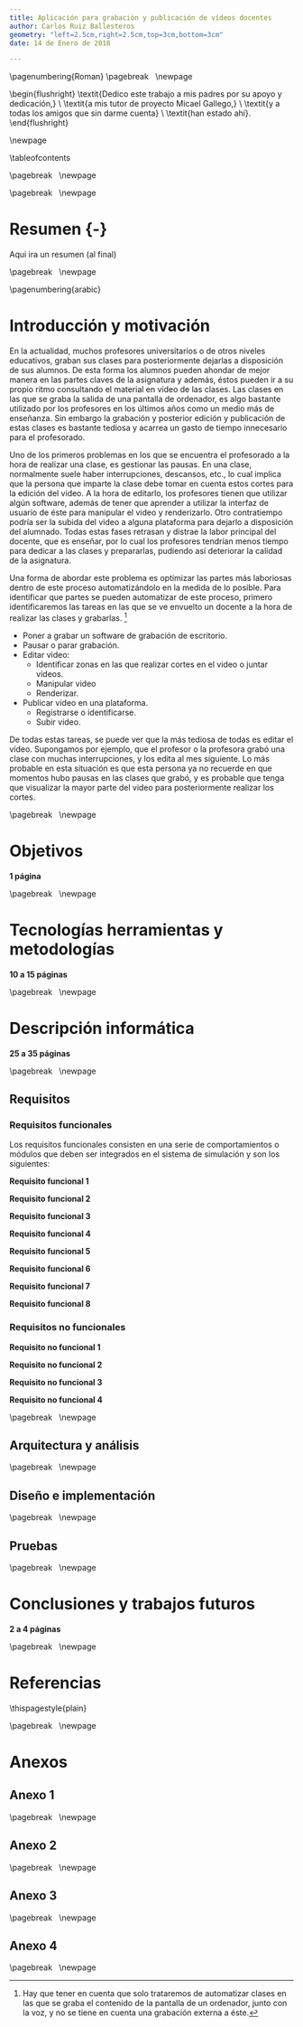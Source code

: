 ```yaml
---
title: Aplicación para grabación y publicación de vídeos docentes
author: Carlos Ruiz Ballesteros
geometry: "left=2.5cm,right=2.5cm,top=3cm,bottom=3cm"
date: 14 de Enero de 2018

---
```

\pagenumbering{Roman}
\pagebreak
&nbsp;
\newpage

\begin{flushright}
\textit{Dedico este trabajo a mis padres por su apoyo y dedicación,} \\
\textit{a mis tutor de proyecto Micael Gallego,} \\
\textit{y a todas los amigos que sin darme cuenta} \\
\textit{han estado ahí}.
\end{flushright}

\newpage
&nbsp;

\tableofcontents

\pagebreak
&nbsp;
\newpage

\pagebreak
&nbsp;
\newpage

# Resumen {-}

<!-- TODO -->
Aqui ira un resumen (al final)

\pagebreak
&nbsp;
\newpage

\pagenumbering{arabic}   
# Introducción y motivación

En la actualidad, muchos profesores universitarios o de otros niveles educativos, graban sus clases para posteriormente dejarlas a disposición de sus alumnos. De esta forma los alumnos pueden ahondar de mejor manera en las partes claves de la asignatura y además, éstos pueden ir a su propio ritmo consultando el material en vídeo de las clases. Las clases en las que se graba la salida de una pantalla de ordenador, es algo bastante utilizado por los profesores en los últimos años como un medio más de enseñanza. Sin embargo la grabación y posterior edición y publicación de estas clases es bastante tediosa y acarrea un gasto de tiempo innecesario para el profesorado. 

Uno de los primeros problemas en los que se encuentra el profesorado a la hora de realizar una clase, es gestionar las pausas. En una clase, normalmente suele haber interrupciones, descansos, etc., lo cual implica que la persona que imparte la clase debe tomar en cuenta estos cortes para la edición del video. A la hora de editarlo, los profesores tienen que utilizar algún software, además de tener que aprender a utilizar la interfaz de usuario de éste para manipular el video y renderizarlo. Otro contratiempo podría ser la subida del video a alguna plataforma para dejarlo a disposición del alumnado. Todas estas fases retrasan y distrae la labor principal del docente, que es enseñar, por lo cual los profesores tendrían menos tiempo para dedicar a las clases y prepararlas, pudiendo así deteriorar la calidad de la asignatura.

Una forma de abordar este problema es optimizar las partes más laboriosas dentro de este proceso automatizándolo en la medida de lo posible. Para identificar que partes se pueden automatizar de este proceso, primero identificaremos las tareas en las que se ve envuelto un docente a la hora de realizar las clases y grabarlas. [^1]

- Poner a grabar un software de grabación de escritorio.
- Pausar o parar grabación.
- Editar video:
    - Identificar zonas en las que realizar cortes en el video o juntar vídeos.
    - Manipular video
    - Renderizar.
- Publicar video en una plataforma.
    - Registrarse o identificarse.
    - Subir video.

De todas estas tareas, se puede ver que la más tediosa de todas es editar el vídeo. Supongamos por ejemplo, que el profesor o la profesora grabó una clase con muchas interrupciones, y los edita al mes siguiente. Lo más probable en esta situación es que esta persona ya no recuerde en que momentos hubo pausas en las clases que grabó, y es probable que tenga que visualizar la mayor parte del video para posteriormente realizar los cortes. 

[^1]: Hay que tener en cuenta que solo trataremos de automatizar clases en las que se graba el contenido de la pantalla de un ordenador, junto con la voz, y no se tiene en cuenta una grabación externa a éste.

\pagebreak
&nbsp;
\newpage

# Objetivos

**1 página**


\pagebreak
&nbsp;
\newpage

# Tecnologías herramientas y metodologías

**10 a 15 páginas**

\pagebreak
&nbsp;
\newpage

# Descripción informática
**25 a 35 páginas**

\pagebreak
&nbsp;
\newpage

## Requisitos

### Requisitos funcionales

Los requisitos funcionales consisten en una serie de comportamientos o módulos que deben ser integrados en el sistema de simulación y son los siguientes:

**Requisito funcional 1**

**Requisito funcional 2**

**Requisito funcional 3**

**Requisito funcional 4**

**Requisito funcional 5**

**Requisito funcional 6**

**Requisito funcional 7**

**Requisito funcional 8**

### Requisitos no funcionales

**Requisito no funcional 1**

**Requisito no funcional 2**

**Requisito no funcional 3**

**Requisito no funcional 4**

\pagebreak
&nbsp;
\newpage

## Arquitectura y análisis

\pagebreak
&nbsp;
\newpage

## Diseño e implementación

\pagebreak
&nbsp;
\newpage

## Pruebas

\pagebreak
&nbsp;
\newpage

# Conclusiones y trabajos futuros
**2 a 4 páginas**

\pagebreak
&nbsp;
\newpage

# Referencias

<div id="refs"></div>

\thispagestyle{plain}

\pagebreak
&nbsp;
\newpage

# Anexos
## Anexo 1


\pagebreak
&nbsp;
\newpage

## Anexo 2

\pagebreak
&nbsp;
\newpage

## Anexo 3

\pagebreak
&nbsp;
\newpage

## Anexo 4

\pagebreak
&nbsp;
\newpage